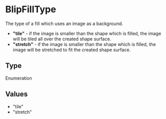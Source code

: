 # BlipFillType

The type of a fill which uses an image as a background.* **"tile"** - if the image is smaller than the shape which is filled, the image will be tiled all over the created shape surface.* **"stretch"** - if the image is smaller than the shape which is filled, the image will be stretched to fit the created shape surface.

## Type

Enumeration

## Values

- "tile"
- "stretch"
